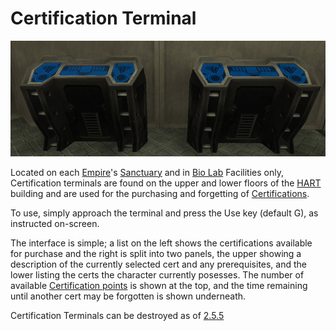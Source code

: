 # Certification Terminal

![](../images/Cert_term.jpg "Cert_term.jpg")

Located on each [Empire](../terminology/Empire.md)'s
[Sanctuary](../locations/Sanctuary.md) and in
[Bio Lab](../locations/Bio_Laboratory.md) Facilities only, Certification
terminals are found on the upper and lower floors of the
[HART](../terminology/HART.md) building and are used for the purchasing and
forgetting of [Certifications](../certifications/Certifications.md).

To use, simply approach the terminal and press the Use key (default G), as
instructed on-screen.

The interface is simple; a list on the left shows the certifications available
for purchase and the right is split into two panels, the upper showing a
description of the currently selected cert and any prerequisites, and the lower
listing the certs the character currently posesses. The number of available
[Certification points](../certifications/Certification_points.md) is shown at
the top, and the time remaining until another cert may be forgotten is shown
underneath.

Certification Terminals can be destroyed as of [2.5.5](../patches/2.5.5.md)
